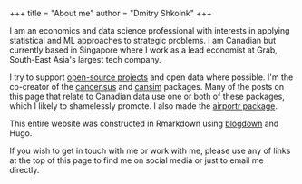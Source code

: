 +++
title = "About me"
author = "Dmitry Shkolnk"
+++

I am an economics and data science professional with interests in applying statistical and ML approaches to strategic problems. I am Canadian but currently based in Singapore where I work as a lead economist at Grab, South-East Asia's largest tech company. 

I try to support [open-source projects](https://github.com/dshkol) and open data where possible. I'm the co-creator of the [cancensus](https://mountainmath.github.io/cancensus/index.html) and [cansim](https://mountainmath.github.io/cansim/index.html) packages. Many of the posts on this page that relate to Canadian data use one or both of these packages, which I likely to shamelessly promote. I also made the [airportr package](https://github.com/dshkol/airportr). 

This entire website was constructed in Rmarkdown using [blogdown](https://bookdown.org/yihui/blogdown/) and Hugo. 

If you wish to get in touch with me or work with me, please use any of links at the top of this page to find me on social media or just to email me directly.